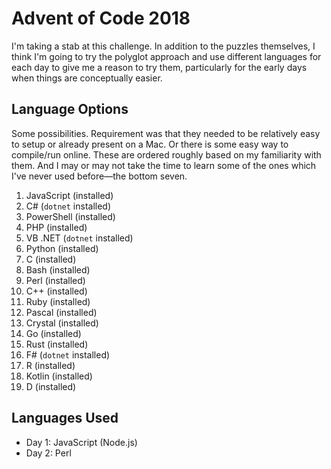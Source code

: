 # Advent of Code 2018

I'm taking a stab at this challenge. In addition to the puzzles themselves, I think I'm going to try the polyglot approach and use different languages for each day to give me a reason to try them, particularly for the early days when things are conceptually easier.

## Language Options

Some possibilities. Requirement was that they needed to be relatively easy to setup or already present on a Mac. Or there is some easy way to compile/run online. These are ordered roughly based on my familiarity with them. And I may or may not take the time to learn some of the ones which I've never used before—the bottom seven.

  1. JavaScript (installed)
  1. C# (`dotnet` installed)
  1. PowerShell (installed)
  1. PHP (installed)
  1. VB .NET (`dotnet` installed)
  1. Python (installed)
  1. C (installed)
  1. Bash (installed)
  1. Perl (installed)
  1. C++ (installed)
  1. Ruby (installed)
  1. Pascal (installed)
  1. Crystal (installed)
  1. Go (installed)
  1. Rust (installed)
  1. F# (`dotnet` installed)
  1. R (installed)
  1. Kotlin (installed)
  1. D (installed)

## Languages Used

  * Day 1: JavaScript (Node.js)
  * Day 2: Perl
